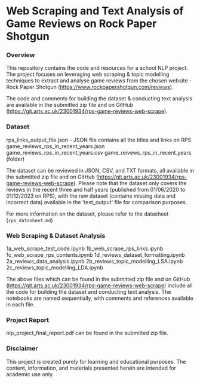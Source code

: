 # Web Scraping and Text Analysis of Game Reviews on Rock Paper Shotgun

### Overview

This repository contains the code and resources for a school NLP project. The project focuses on leveraging web scraping & topic modelling techniques to extract and analyse game reviews from the chosen website - Rock Paper Shotgun (https://www.rockpapershotgun.com/reviews). 

The code and comments for building the dataset & conducting text analysis are available in the submitted zip file and on GitHub (https://git.arts.ac.uk/23001934/rps-game-reviews-web-scrape).

### Dataset

rps_links_output_file.json - JSON file contains all the titles and links on RPS
game_reviews_rps_in_recent_years.json 
game_reviews_rps_in_recent_years.csv
game_reivews_rps_in_recent_years (folder)

The dataset can be reviewed in JSON, CSV, and TXT formats, all available in the submitted zip file and on GitHub (https://git.arts.ac.uk/23001934/rps-game-reviews-web-scrape). Please note that the dataset only covers the reviews in the recent three and half years (published from 01/06/2020 to 01/12/2023 on RPS), with the raw dataset (contains missing data and incorrect data) available in the 'test_output' file for comparison purposes.

For more information on the dataset, please refer to the datasheet (`rps_datasheet.md`)

### Web Scraping & Dataset Analysis

1a_web_scrape_test_code.ipynb
1b_web_scrape_rps_links.ipynb
1c_web_scrape_rps_contents.ipynb
1d_reviews_dataset_formatting.ipynb
2a_reviews_data_analysis.ipynb
2b_reviews_topic_modelling_LSA.ipynb
2c_reviews_topic_modelling_LDA.ipynb

The above files which can be found in the submitted zip file and on GitHub (https://git.arts.ac.uk/23001934/rps-game-reviews-web-scrape) include all the code for building the dataset and conducting text analysis. The notebooks are named sequentially, with comments and references available in each file.

### Project Report

nlp_project_final_report.pdf can be found in the submitted zip file.


### Disclaimer

This project is created purely for learning and educational purposes. The content, information, and materials presented herein are intended for academic use only. 
